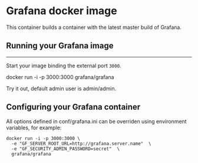 # Grafana docker image

This container builds a container with the latest master build of Grafana.

## Running your Grafana image
--------------------------

Start your image binding the external port `3000`.

   docker run -i -p 3000:3000 grafana/grafana

Try it out, default admin user is admin/admin.


## Configuring your Grafana container

All options defined in conf/grafana.ini can be overriden using environment variables, for example:

```
docker run -i -p 3000:3000 \
  -e "GF_SERVER_ROOT_URL=http://grafana.server.name"  \
  -e "GF_SECURITY_ADMIN_PASSWORD=secret"  \
  grafana/grafana
```
